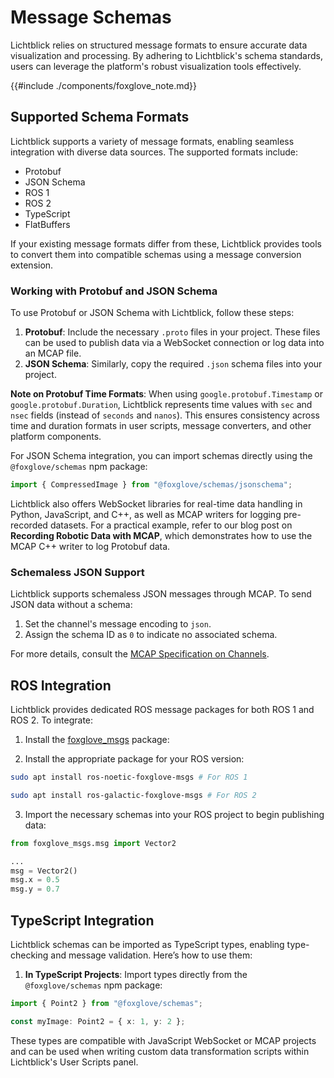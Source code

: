 # Message Schemas

Lichtblick relies on structured message formats to ensure accurate data visualization and processing. By adhering to Lichtblick's schema standards, users can leverage the platform's robust visualization tools effectively.

{{#include ./components/foxglove_note.md}}

## Supported Schema Formats
Lichtblick supports a variety of message formats, enabling seamless integration with diverse data sources. The supported formats include:

- Protobuf
- JSON Schema
- ROS 1
- ROS 2
- TypeScript
- FlatBuffers

If your existing message formats differ from these, Lichtblick provides tools to convert them into compatible schemas using a message conversion extension.

### Working with Protobuf and JSON Schema

To use Protobuf or JSON Schema with Lichtblick, follow these steps:

1. **Protobuf**: Include the necessary `.proto` files in your project. These files can be used to publish data via a WebSocket connection or log data into an MCAP file.
2. **JSON Schema**: Similarly, copy the required `.json` schema files into your project.

**Note on Protobuf Time Formats**: When using `google.protobuf.Timestamp` or `google.protobuf.Duration`, Lichtblick represents time values with `sec` and `nsec` fields (instead of `seconds` and `nanos`). This ensures consistency across time and duration formats in user scripts, message converters, and other platform components.

For JSON Schema integration, you can import schemas directly using the `@foxglove/schemas` npm package:

```typescript
import { CompressedImage } from "@foxglove/schemas/jsonschema";
```

Lichtblick also offers WebSocket libraries for real-time data handling in Python, JavaScript, and C++, as well as MCAP writers for logging pre-recorded datasets. For a practical example, refer to our blog post on **Recording Robotic Data with MCAP**, which demonstrates how to use the MCAP C++ writer to log Protobuf data.

### Schemaless JSON Support

Lichtblick supports schemaless JSON messages through MCAP. To send JSON data without a schema:

1. Set the channel's message encoding to `json`.
2. Assign the schema ID as `0` to indicate no associated schema.

For more details, consult the [MCAP Specification on Channels](https://mcap.dev/spec#channel-op0x04).


## ROS Integration

Lichtblick provides dedicated ROS message packages for both ROS 1 and ROS 2. To integrate:

1. Install the [foxglove_msgs](https://index.ros.org/r/foxglove_msgs/) package:

2. Install the appropriate package for your ROS version:
```sh
sudo apt install ros-noetic-foxglove-msgs # For ROS 1
```
```sh
sudo apt install ros-galactic-foxglove-msgs # For ROS 2
```

3. Import the necessary schemas into your ROS project to begin publishing data:

```python
from foxglove_msgs.msg import Vector2

...
msg = Vector2()
msg.x = 0.5
msg.y = 0.7
```

## TypeScript Integration

Lichtblick schemas can be imported as TypeScript types, enabling type-checking and message validation. Here’s how to use them:

1. **In TypeScript Projects**: Import types directly from the `@foxglove/schemas` npm package:

```typescript
import { Point2 } from "@foxglove/schemas";

const myImage: Point2 = { x: 1, y: 2 };
```

These types are compatible with JavaScript WebSocket or MCAP projects and can be used when writing custom data transformation scripts within Lichtblick's User Scripts panel.